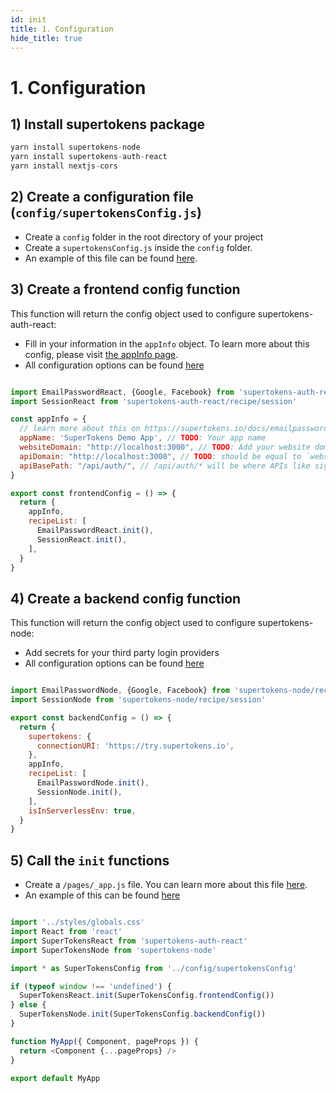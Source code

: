 ```yaml
---
id: init
title: 1. Configuration
hide_title: true
---
```


# 1. Configuration

## 1) Install supertokens package
```js
yarn install supertokens-node
yarn install supertokens-auth-react
yarn install nextjs-cors
```

## 2) Create a configuration file (`config/supertokensConfig.js`)
- Create a `config` folder in the root directory of your project
- Create a `supertokensConfig.js` inside the `config` folder.
- An example of this file can be found [here](https://github.com/supertokens/next.js/blob/canary/examples/with-supertokens/config/supertokensConfig.js).


## 3) Create a frontend config function
This function will return the config object used to configure supertokens-auth-react:
- Fill in your information in the `appInfo` object. To learn more about this config, please visit [the appInfo page](../appinfo).
- All configuration options can be found [here](/docs/auth-react/emailpassword/init)

<!--DOCUSAURUS_CODE_TABS-->
<!--/config/supertokensConfig.js-->
```js

import EmailPasswordReact, {Google, Facebook} from 'supertokens-auth-react/recipe/emailpassword'
import SessionReact from 'supertokens-auth-react/recipe/session'

const appInfo = {
  // learn more about this on https://supertokens.io/docs/emailpassword/appinfo
  appName: 'SuperTokens Demo App', // TODO: Your app name
  websiteDomain: "http://localhost:3000", // TODO: Add your website domain
  apiDomain: "http://localhost:3000", // TODO: should be equal to `websiteDomain` in case using the `api` folder for APIs
  apiBasePath: "/api/auth/", // /api/auth/* will be where APIs like sign out, sign in will be exposed
}

export const frontendConfig = () => {
  return {
    appInfo,
    recipeList: [
      EmailPasswordReact.init(),
      SessionReact.init(),
    ],
  }
}

```
<!--END_DOCUSAURUS_CODE_TABS-->

## 4) Create a backend config function
This function will return the config object used to configure supertokens-node:
- Add secrets for your third party login providers
- All configuration options can be found [here](/docs/nodejs/emailpassword/init)

<!--DOCUSAURUS_CODE_TABS-->
<!--/config/supertokensConfig.js-->
```js

import EmailPasswordNode, {Google, Facebook} from 'supertokens-node/recipe/emailpassword'
import SessionNode from 'supertokens-node/recipe/session'

export const backendConfig = () => {
  return {
    supertokens: {
      connectionURI: 'https://try.supertokens.io',
    },
    appInfo,
    recipeList: [
      EmailPasswordNode.init(),
      SessionNode.init(),
    ],
    isInServerlessEnv: true,
  }
}

```
<!--END_DOCUSAURUS_CODE_TABS-->

## 5) Call the `init` functions

- Create a `/pages/_app.js` file. You can learn more about this file [here](https://nextjs.org/docs/advanced-features/custom-app).
- An example of this can be found [here](https://github.com/supertokens/next.js/blob/canary/examples/with-supertokens/pages/_app.js)

<!--DOCUSAURUS_CODE_TABS-->
<!--/pages/_app.js-->

```js

import '../styles/globals.css'
import React from 'react'
import SuperTokensReact from 'supertokens-auth-react'
import SuperTokensNode from 'supertokens-node'

import * as SuperTokensConfig from '../config/supertokensConfig'

if (typeof window !== 'undefined') {
  SuperTokensReact.init(SuperTokensConfig.frontendConfig())
} else {
  SuperTokensNode.init(SuperTokensConfig.backendConfig())
}

function MyApp({ Component, pageProps }) {
  return <Component {...pageProps} />
}

export default MyApp
```

<!--END_DOCUSAURUS_CODE_TABS-->

